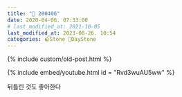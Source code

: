 ```yaml
---
title: "🌱 200406"
date: 2020-04-06. 07:33:00
# last_modified_at: 2021-10-05
last_modified_at: 2023-08-26. 10:54
categories: 🪨Stone 🌱DayStone
---
```

{% include custom/old-post.html %}

{% include embed/youtube.html id = "Rvd3wuAU5ww" %}

뒤틀린 것도 좋아한다  
